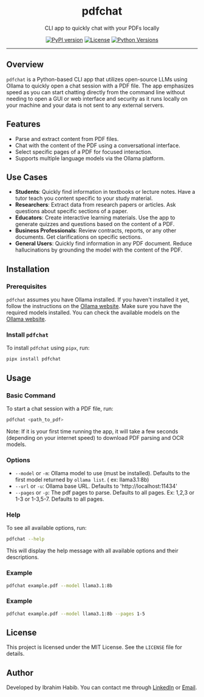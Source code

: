 <center><h1>pdfchat</h1></center>

<p align="center">CLI app to quickly chat with your PDFs locally</p>

<p align="center">
  <a href="https://pypi.org/project/pdfchat/"><img src="https://img.shields.io/pypi/v/pdfchat?color=blue&label=PyPI&logo=pypi" alt="PyPI version"></a>
  <a href="https://opensource.org/licenses/MIT"><img src="https://img.shields.io/badge/License-MIT-green.svg" alt="License"></a>
  <a href="https://pypi.org/project/pdfchat/"><img src="https://img.shields.io/pypi/pyversions/pdfchat.svg?logo=python&label=Python%20Versions" alt="Python Versions"></a>
</p>

<hr/>

## Overview

`pdfchat` is a Python-based CLI app that utilizes open-source LLMs using Ollama to quickly open a chat session with a
PDF file. The app emphasizes speed as you can start chatting directly from the command line without needing to open a
GUI or web interface and security as it runs locally on your machine and your data is not sent to any external servers.

## Features

- Parse and extract content from PDF files.
- Chat with the content of the PDF using a conversational interface.
- Select specific pages of a PDF for focused interaction.
- Supports multiple language models via the Ollama platform.

## Use Cases

- **Students**: Quickly find information in textbooks or lecture notes. Have a tutor teach you content specific to your
  study material.
- **Researchers**: Extract data from research papers or articles. Ask questions about specific sections of a paper.
- **Educators**: Create interactive learning materials. Use the app to generate quizzes and questions based on the
  content of a PDF.
- **Business Professionals**: Review contracts, reports, or any other documents. Get clarifications on specific
  sections.
- **General Users**: Quickly find information in any PDF document. Reduce hallucinations by grounding the model with the
  content of the PDF.

## Installation

### Prerequisites

`pdfchat` assumes you have Ollama installed. If you haven't installed it yet, follow the instructions on
the [Ollama website](https://ollama.com/).
Make sure you have the required models installed. You can check the available models on
the [Ollama website](https://ollama.com/search).

### Install `pdfchat`

To install `pdfchat` using `pipx`, run:

```bash
pipx install pdfchat
```

## Usage

### Basic Command

To start a chat session with a PDF file, run:

```bash
pdfchat <path_to_pdf>
```

Note: If it is your first time running the app, it will take a few seconds (depending on your internet speed) to
download PDF parsing and OCR models.

### Options

- `--model` or `-m`: Ollama model to use (must be installed). Defaults to the first model returned by `ollama list`. (
  ex: llama3.1:8b)
- `--url` or `-u`: Ollama base URL. Defaults to 'http://localhost:11434'
- `--pages` or `-p`: The pdf pages to parse. Defaults to all pages. Ex: 1,2,3 or 1-3 or 1-3,5-7. Defaults to all pages.

### Help

To see all available options, run:

```bash
pdfchat --help
```

This will display the help message with all available options and their descriptions.

### Example

```bash
pdfchat example.pdf --model llama3.1:8b
```

### Example

```bash
pdfchat example.pdf --model llama3.1:8b --pages 1-5
```

## License

This project is licensed under the MIT License. See the `LICENSE` file for details.

## Author

Developed by Ibrahim Habib. You can contact me through [LinkedIn](https://www.linkedin.com/in/ibrahimhabibeg/)
or [Email](mailto:ibrahimhabib.eg@gmail.com). 
